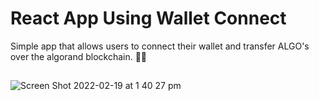 # React App Using Wallet Connect

Simple app that allows users to connect their wallet and transfer ALGO's over the algorand blockchain. 🧑‍🚀

## 

![Screen Shot 2022-02-19 at 1 40 27 pm](https://user-images.githubusercontent.com/73086339/154782953-57b84ee4-e947-45ba-a03f-8633a4f21138.png)